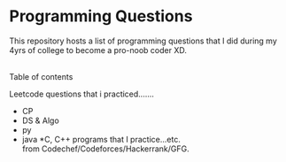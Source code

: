 # Programming Questions 

This repository hosts a list of programming 
questions that I did during my 4yrs of college to become
a pro-noob coder XD. 

<br>
Table of contents


Leetcode questions that i practiced.......

* CP 
* DS & Algo
* py
* java 
*C, 
C++ programs that I practice...etc. <br>
from Codechef/Codeforces/Hackerrank/GFG.

